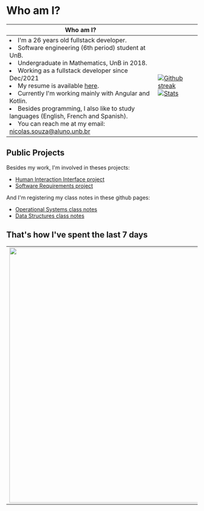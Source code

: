 # Who am I?

| Who am I? |  |
| - | - |
| <li> I'm a 26 years old fullstack developer. </li> <li> Software engineering (6th period) student at UnB. </li> <li> Undergraduate in Mathematics, UnB in 2018. </li><li> Working as a fullstack developer since Dec/2021</li> <li> My resume is available [here](https://github.com/nszchagas/nszchagas/blob/main/nicolas_chagas_souza_cv.pdf). </li> <li> Currently I'm working mainly with Angular and Kotlin. <li> Besides programming, I also like to study languages (English, French and Spanish). </li> <li> You can reach me at my email: nicolas.souza@aluno.unb.br </li> |  [![Github streak](https://github-readme-streak-stats.herokuapp.com/?user=nszchagas&theme=blue-green)](https://github.com/DenverCoder1/github-readme-streak-stats) [![Stats](https://github-readme-stats.vercel.app/api?username=nszchagas&theme=blue-green)](https://github.com/anuraghazra/github-readme-stats)  |

## Public Projects

Besides my work, I'm involved in theses projects:

- [Human Interaction Interface project](https://interacao-humano-computador.github.io/2022.2-Lichess/)
- [Software Requirements project](https://requisitos-de-software.github.io/2022.2-Lichess/)

And I'm registering my class notes in these github pages:

- [Operational Systems class notes](https://nszchagas.github.io/FSO-notes/)
- [Data Structures class notes](https://nszchagas.github.io/EDA2-notes/)

## That's how I've spent the last 7 days

<table>
<tr>
<td> <img src="https://wakatime.com/share/@3252f20d-53a9-4085-98b6-05b2630da4dc/7b5fe3c1-41a7-4127-8ee8-c2cf944e5c83.svg" style="width:70vw" /></td>
<td> <img src="https://wakatime.com/share/@3252f20d-53a9-4085-98b6-05b2630da4dc/c4184c5d-ffa4-4d33-93c0-f6578181716a.svg" style="width:70vw" /> </td>
</tr>
</table>
